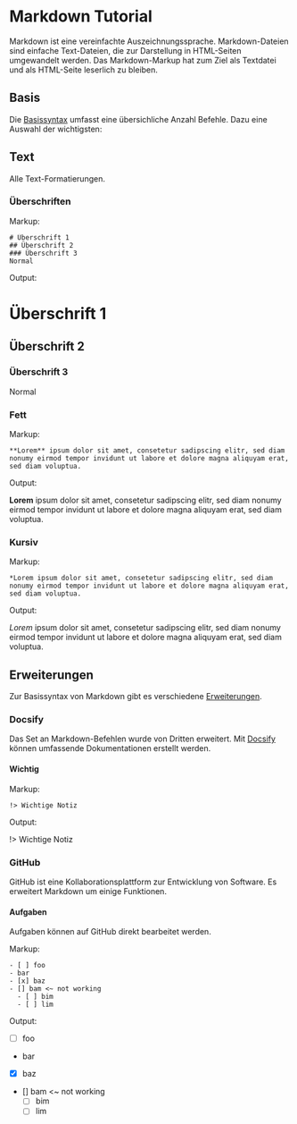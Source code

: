 # Markdown Tutorial

Markdown ist eine vereinfachte Auszeichnungssprache. Markdown-Dateien sind einfache Text-Dateien, die zur Darstellung in HTML-Seiten umgewandelt werden. Das Markdown-Markup hat zum Ziel als Textdatei und als HTML-Seite leserlich zu bleiben.

## Basis

Die [Basissyntax](https://www.markdownguide.org/basic-syntax/) umfasst eine übersichliche Anzahl Befehle. Dazu eine Auswahl der wichtigsten:

## Text

Alle Text-Formatierungen.

### Überschriften

Markup:
```
# Überschrift 1
## Überschrift 2
### Überschrift 3
Normal
```

Output:

# Überschrift 1
## Überschrift 2
### Überschrift 3
Normal

### Fett

Markup:
```
**Lorem** ipsum dolor sit amet, consetetur sadipscing elitr, sed diam nonumy eirmod tempor invidunt ut labore et dolore magna aliquyam erat, sed diam voluptua.
```

Output:

**Lorem** ipsum dolor sit amet, consetetur sadipscing elitr, sed diam nonumy eirmod tempor invidunt ut labore et dolore magna aliquyam erat, sed diam voluptua.

### Kursiv

Markup:
```
*Lorem ipsum dolor sit amet, consetetur sadipscing elitr, sed diam nonumy eirmod tempor invidunt ut labore et dolore magna aliquyam erat, sed diam voluptua.
```

Output:

*Lorem* ipsum dolor sit amet, consetetur sadipscing elitr, sed diam nonumy eirmod tempor invidunt ut labore et dolore magna aliquyam erat, sed diam voluptua.

## Erweiterungen

Zur Basissyntax von Markdown gibt es verschiedene [Erweiterungen](https://www.markdownguide.org/extended-syntax/).

### Docsify

Das Set an Markdown-Befehlen wurde von Dritten erweitert. Mit [Docsify](https://docsify.js.org/) können umfassende Dokumentationen erstellt werden.

#### Wichtig

Markup:
```
!> Wichtige Notiz
```

Output:

!> Wichtige Notiz

### GitHub

GitHub ist eine Kollaborationsplattform zur Entwicklung von Software. Es erweitert Markdown um einige Funktionen.

#### Aufgaben

Aufgaben können auf GitHub direkt bearbeitet werden.

Markup:
```
- [ ] foo
- bar
- [x] baz
- [] bam <~ not working
  - [ ] bim
  - [ ] lim
````

Output:
- [ ] foo
- bar
- [x] baz
- [] bam <~ not working
  - [ ] bim
  - [ ] lim